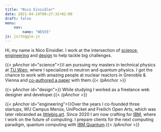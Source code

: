 ```yaml
---
title: "Nico Einsidler"
date: 2021-04-24T00:27:31+02:00
draft: false
menu:
    nav:
        name: "NE555"
js: js/toggle.js
---
```


Hi, my name is Nico Einsidler. I work at the intersection of [science](#science), [engineering](#engineering) and [design](#design) to help tackle big challenges.

{{< pAnchor id="science">}}I am pursuing my masters in technical physics at [TU Wien](https://www.tuwien.at/), where I specialized in neutron and quantum physics. I got the chance to work with amazing people at nuclear reactors in Grenoble & Vienna and [co-authored a paper](https://journals.aps.org/prresearch/abstract/10.1103/PhysRevResearch.3.023175) with them.{{< /pAnchor >}}

{{< pAnchor id="design">}} While studying I worked as a freelance web designer and developer.{{< /pAnchor >}}

{{< pAnchor id="engineering">}}Over the years I co-founded three startups, WU Campus Menüs, UniPocket and Freilich Open Arts, which was later rebranded as [littlebig.art](https://www.littlebig.art/). Since 2020 I am now crafting for [IBM](https://ibm.at/), where I work on the future of computing. I prepare clients for the next computing paradigm, quantum computing with [IBM Quantum](https://www.ibm.com/quantum).{{< /pAnchor >}}
